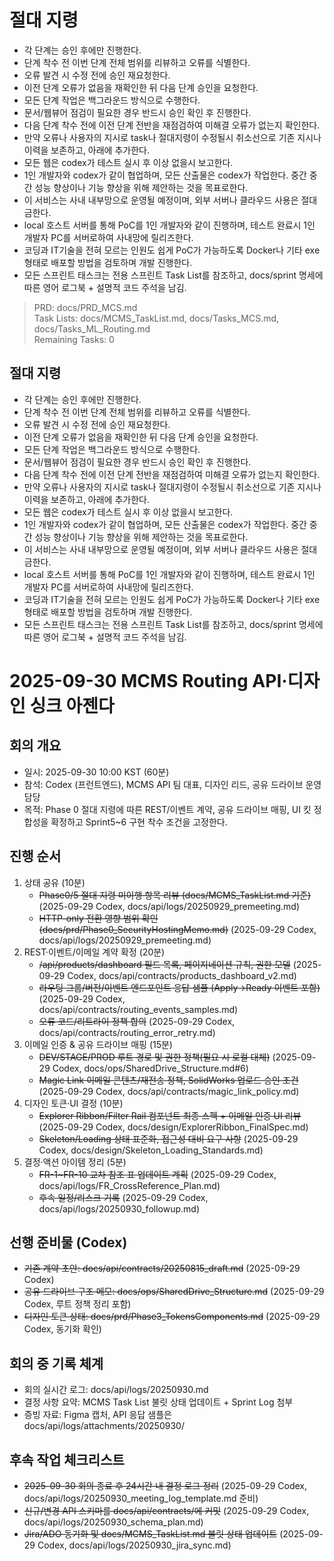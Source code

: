 # 절대 지령
- 각 단계는 승인 후에만 진행한다.
- 단계 착수 전 이번 단계 전체 범위를 리뷰하고 오류를 식별한다.
- 오류 발견 시 수정 전에 승인 재요청한다.
- 이전 단계 오류가 없음을 재확인한 뒤 다음 단계 승인을 요청한다.
- 모든 단계 작업은 백그라운드 방식으로 수행한다.
- 문서/웹뷰어 점검이 필요한 경우 반드시 승인 확인 후 진행한다.
- 다음 단계 착수 전에 이전 단계 전반을 재점검하여 미해결 오류가 없는지 확인한다.
- 만약 오류나 사용자의 지시로 task나 절대지령이 수정될시 취소선으로 기존 지시나 이력을 보존하고, 아래에 추가한다.
- 모든 웹은 codex가 테스트 실시 후 이상 없을시 보고한다.
- 1인 개발자와 codex가 같이 협업하며, 모든 산출물은 codex가 작업한다. 중간 중간 성능 향상이나 기능 향상을 위해 제안하는 것을 목표로한다.
- 이 서비스는 사내 내부망으로 운영될 예정이며, 외부 서버나 클라우드 사용은 절대 금한다.
- local 호스트 서버를 통해 PoC를 1인 개발자와 같이 진행하며, 테스트 완료시 1인 개발자 PC를 서버로하여 사내망에 릴리즈한다.
- 코딩과 IT기술을 전혀 모르는 인원도 쉽게 PoC가 가능하도록 Docker나 기타 exe 형태로 배포할 방법을 검토하며 개발 진행한다.
- 모든 스프린트 태스크는 전용 스프린트 Task List를 참조하고, docs/sprint 명세에 따른 영어 로그북 + 설명적 코드 주석을 남김.

> PRD: docs/PRD_MCS.md  
> Task Lists: docs/MCMS_TaskList.md, docs/Tasks_MCS.md, docs/Tasks_ML_Routing.md  
> Remaining Tasks: 0

## 절대 지령
- 각 단계는 승인 후에만 진행한다.
- 단계 착수 전 이번 단계 전체 범위를 리뷰하고 오류를 식별한다.
- 오류 발견 시 수정 전에 승인 재요청한다.
- 이전 단계 오류가 없음을 재확인한 뒤 다음 단계 승인을 요청한다.
- 모든 단계 작업은 백그라운드 방식으로 수행한다.
- 문서/웹뷰어 점검이 필요한 경우 반드시 승인 확인 후 진행한다.
- 다음 단계 착수 전에 이전 단계 전반을 재점검하여 미해결 오류가 없는지 확인한다.
- 만약 오류나 사용자의 지시로 task나 절대지령이 수정될시 취소선으로 기존 지시나 이력을 보존하고, 아래에 추가한다.
- 모든 웹은 codex가 테스트 실시 후 이상 없을시 보고한다.
- 1인 개발자와 codex가 같이 협업하며, 모든 산출물은 codex가 작업한다. 중간 중간 성능 향상이나 기능 향상을 위해 제안하는 것을 목표로한다.
- 이 서비스는 사내 내부망으로 운영될 예정이며, 외부 서버나 클라우드 사용은 절대 금한다.
- local 호스트 서버를 통해 PoC를 1인 개발자와 같이 진행하며, 테스트 완료시 1인 개발자 PC를 서버로하여 사내망에 릴리즈한다.
- 코딩과 IT기술을 전혀 모르는 인원도 쉽게 PoC가 가능하도록 Docker나 기타 exe 형태로 배포할 방법을 검토하며 개발 진행한다.
- 모든 스프린트 태스크는 전용 스프린트 Task List를 참조하고, docs/sprint 명세에 따른 영어 로그북 + 설명적 코드 주석을 남김.
# 2025-09-30 MCMS Routing API·디자인 싱크 아젠다

## 회의 개요
- 일시: 2025-09-30 10:00 KST (60분)
- 참석: Codex (프런트엔드), MCMS API 팀 대표, 디자인 리드, 공유 드라이브 운영 담당
- 목적: Phase 0 절대 지령에 따른 REST/이벤트 계약, 공유 드라이브 매핑, UI 킷 정합성을 확정하고 Sprint5~6 구현 착수 조건을 고정한다.

## 진행 순서
1. 상태 공유 (10분)
   - ~~Phase0/5 절대 지령 미이행 항목 리뷰 (docs/MCMS_TaskList.md 기준)~~ (2025-09-29 Codex, docs/api/logs/20250929_premeeting.md)
   - ~~HTTP-only 전환 영향 범위 확인 (docs/prd/Phase0_SecurityHostingMemo.md)~~ (2025-09-29 Codex, docs/api/logs/20250929_premeeting.md)
2. REST·이벤트/이메일 계약 확정 (20분)
   - ~~\/api\/products\/dashboard 필드 목록, 페이지네이션 규칙, 권한 모델~~ (2025-09-29 Codex, docs/api/contracts/products_dashboard_v2.md)
   - ~~라우팅 그룹/버전/이벤트 엔드포인트 응답 샘플 (Apply→Ready 이벤트 포함)~~ (2025-09-29 Codex, docs/api/contracts/routing_events_samples.md)
   - ~~오류 코드/리트라이 정책 합의~~ (2025-09-29 Codex, docs/api/contracts/routing_error_retry.md)
3. 이메일 인증 & 공유 드라이브 매핑 (15분)
   - ~~DEV/STAGE/PROD 루트 경로 및 권한 정책(필요 시 로컬 대체)~~ (2025-09-29 Codex, docs/ops/SharedDrive_Structure.md#6)
   - ~~Magic Link 이메일 콘텐츠/재전송 정책, SolidWorks 업로드 승인 조건~~ (2025-09-29 Codex, docs/api/contracts/magic_link_policy.md)
4. 디자인 토큰·UI 결정 (10분)
   - ~~Explorer Ribbon/Filter Rail 컴포넌트 최종 스펙 + 이메일 인증 UI 리뷰~~ (2025-09-29 Codex, docs/design/ExplorerRibbon_FinalSpec.md)
   - ~~Skeleton/Loading 상태 표준화, 접근성 대비 요구 사항~~ (2025-09-29 Codex, docs/design/Skeleton_Loading_Standards.md)
5. 결정·액션 아이템 정리 (5분)
   - ~~FR-1~FR-10 교차 참조 표 업데이트 계획~~ (2025-09-29 Codex, docs/api/logs/FR_CrossReference_Plan.md)
   - ~~후속 일정/리스크 기록~~ (2025-09-29 Codex, docs/api/logs/20250930_followup.md)

## 선행 준비물 (Codex)
- ~~기존 계약 초안: docs/api/contracts/20250815_draft.md~~ (2025-09-29 Codex)
- ~~공유 드라이브 구조 메모: docs/ops/SharedDrive_Structure.md~~ (2025-09-29 Codex, 루트 정책 정리 포함)
- ~~디자인 토큰 상태: docs/prd/Phase3_TokensComponents.md~~ (2025-09-29 Codex, 동기화 확인)

## 회의 중 기록 체계
- 회의 실시간 로그: docs/api/logs/20250930.md
- 결정 사항 요약: MCMS Task List 불릿 상태 업데이트 + Sprint Log 첨부
- 증빙 자료: Figma 캡처, API 응답 샘플은 docs/api/logs/attachments/20250930/

## 후속 작업 체크리스트
- ~~2025-09-30 회의 종료 후 24시간 내 결정 로그 정리~~ (2025-09-29 Codex, docs/api/logs/20250930_meeting_log_template.md 준비)
- ~~신규/변경 API 스키마를 docs/api/contracts/에 커밋~~ (2025-09-29 Codex, docs/api/logs/20250930_schema_plan.md)
- ~~Jira/ADO 동기화 및 docs/MCMS_TaskList.md 불릿 상태 업데이트~~ (2025-09-29 Codex, docs/api/logs/20250930_jira_sync.md)
















